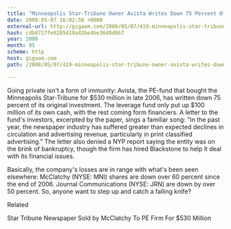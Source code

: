 ```yaml
---
title: "Minneapolis Star-Tribune Owner Avista Writes Down 75 Percent Of Investment; Falling Knife, Anyone?"
date: 2008-05-07 16:02:58 +0000
external-url: http://gigaom.com/2008/05/07/419-minneapolis-star-tribune-owner-avista-writes-down-75-percent-of-investm/
hash: cdb8727fe6285d19a43be4be36d8d867
year: 2008
month: 05
scheme: http
host: gigaom.com
path: /2008/05/07/419-minneapolis-star-tribune-owner-avista-writes-down-75-percent-of-investm/

---
```


Going private isn't a form of immunity: Avista, the PE-fund that bought the Minneapolis Star-Tribune for $530 million in late 2006, has written down 75 percent of its original investment. The leverage fund only put up $100 million of its own cash, with the rest coming form financiers. A letter to the fund's investors, excerpted by the paper, sings a familiar song: "In the past year, the newspaper industry has suffered greater than expected declines in circulation and advertising revenue, particularly in print classified advertising." The letter also denied a NYP report saying the entity was on the brink of bankruptcy, though the firm has hired Blackstone to help it deal with its financial issues.



Basically, the company's losses are in range with what's been seen elsewhere: McClatchy (NYSE: MNI) shares are down over 60 percent since the end of 2006. Journal Communications (NYSE: JRN) are down by over 50 percent. So, anyone want to step up and catch a falling knife?


Related


Star Tribune Newspaper Sold by McClatchy To PE Firm For $530 Million
